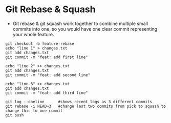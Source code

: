 # Git Rebase & Squash

- Git rebase & git squash work together to combine multiple small commits into one, so you would have one clear commit representing your whole feature.

```
git checkout -b feature-rebase
echo "line 1" > changes.txt
git add changes.txt
git commit -m "feat: add first line"

echo "line 2" >> changes.txt
git add changes.txt
git commit -m "feat: add second line"

echo "line 3" >> changes.txt
git add changes.txt
git commit -m "feat: add third line"

git log --oneline      #shows recent logs as 3 different commits
git rebase -i HEAD~3   #change last two commits from pick to squash to change this to one commit
git push
```










